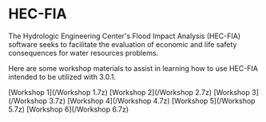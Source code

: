 # HEC-FIA

The Hydrologic Engineering Center's Flood Impact Analysis (HEC-FIA) software seeks to facilitate the evaluation of economic and life safety consequences for water resources problems. 

Here are some workshop materials to assist in learning how to use HEC-FIA intended to be utilized with 3.0.1.

[Workshop 1](/Workshop 1.7z)
[Workshop 2](/Workshop 2.7z)
[Workshop 3](/Workshop 3.7z)
[Workshop 4](/Workshop 4.7z)
[Workshop 5](/Workshop 5.7z)
[Workshop 6](/Workshop 6.7z)
